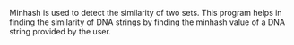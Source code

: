 Minhash is used to detect the similarity of two sets. This program helps in finding the similarity of DNA strings by finding the minhash value of a DNA string provided by the user.
